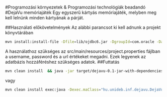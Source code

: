 #Programozási környezetek & Programozási technológiák beadandó
#DejaVu memóriajáték
Egy egyszerű kártyás memóriajáték, melyben meg kell lelnünk minden kártyának a párját.

##Használati előkövetelmények
Az alábbi parancsot ki kell adnunk a projekt könyvtárában
```sh
mvn install:install-file -Dfile=lib/ojdbc6.jar -DgroupId=com.oracle -DartifactId=ojdbc6 -Dversion=11.2.0 -Dpackaging=jar
```
A használathoz szükséges az src/main/resources/project.properties fájlban a username, password és a url értékeket megadni. Ezek legyenek az adatbázis hozzáféréshez szükséges adatok.
##Futtatás
```sh
mvn clean install  && java -jar target/dejavu-0.1-jar-with-dependencies.jar
```
vagy
```sh
mvn clean install exec:java -Dexec.maClass="hu.unideb.inf.dejavu.DejaVu"
```